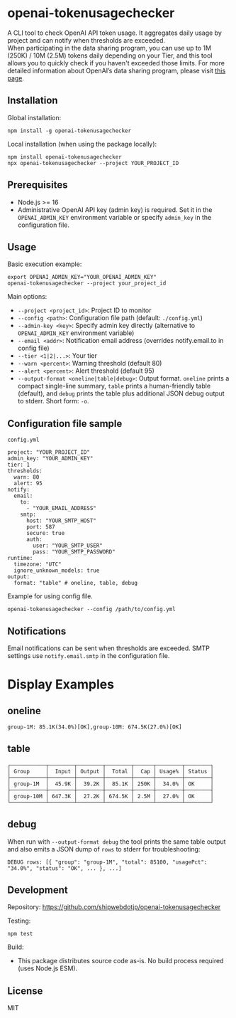 # openai-tokenusagechecker

A CLI tool to check OpenAI API token usage. It aggregates daily usage by project and can notify when thresholds are exceeded.  
When participating in the data sharing program, you can use up to 1M (250K) / 10M (2.5M) tokens daily depending on your Tier, and this tool allows you to quickly check if you haven't exceeded those limits.
For more detailed information about OpenAI’s data sharing program, please visit [this page](https://help.openai.com/en/articles/10306912-sharing-feedback-evaluation-and-fine-tuning-data-and-api-inputs-and-outputs-with-openai).

## Installation

Global installation:
```
npm install -g openai-tokenusagechecker
```

Local installation (when using the package locally):
```
npm install openai-tokenusagechecker
npx openai-tokenusagechecker --project YOUR_PROJECT_ID
```

## Prerequisites

- Node.js >= 16
- Administrative OpenAI API key (admin key) is required. Set it in the `OPENAI_ADMIN_KEY` environment variable or specify `admin_key` in the configuration file.

## Usage

Basic execution example:
```
export OPENAI_ADMIN_KEY="YOUR_OPENAI_ADMIN_KEY"
openai-tokenusagechecker --project your_project_id
```

Main options:
- `--project <project_id>`: Project ID to monitor
- `--config <path>`: Configuration file path (default: `./config.yml`)
- `--admin-key <key>`: Specify admin key directly (alternative to `OPENAI_ADMIN_KEY` environment variable)
- `--email <addr>`: Notification email address (overrides notify.email.to in config file)
- `--tier <1|2|...>`: Your tier
- `--warn <percent>`: Warning threshold (default 80)
- `--alert <percent>`: Alert threshold (default 95)
- `--output-format <oneline|table|debug>`: Output format. `oneline` prints a compact single-line summary, `table` prints a human-friendly table (default), and `debug` prints the table plus additional JSON debug output to stderr. Short form: `-o`.

## Configuration file sample
`config.yml`
```
project: "YOUR_PROJECT_ID"
admin_key: "YOUR_ADMIN_KEY"
tier: 1
thresholds:
  warn: 80
  alert: 95
notify:
  email:
    to:
      - "YOUR_EMAIL_ADDRESS"
    smtp:
      host: "YOUR_SMTP_HOST"
      port: 587
      secure: true
      auth:
        user: "YOUR_SMTP_USER"
        pass: "YOUR_SMTP_PASSWORD"
runtime:
  timezone: "UTC"
  ignore_unknown_models: true
output:
  format: "table" # oneline, table, debug
```
Example for using config file.
```
openai-tokenusagechecker --config /path/to/config.yml
```

## Notifications

Email notifications can be sent when thresholds are exceeded. SMTP settings use `notify.email.smtp` in the configuration file.

# Display Examples
## oneline
```
group-1M: 85.1K(34.0%)[OK],group-10M: 674.5K(27.0%)[OK]
```

## table
```
┌───────────┬────────┬────────┬────────┬──────┬────────┬────────┐
│ Group     │  Input │ Output │  Total │  Cap │ Usage% │ Status │
├───────────┼────────┼────────┼────────┼──────┼────────┼────────┤
│ group-1M  │  45.9K │  39.2K │  85.1K │ 250K │  34.0% │ OK     │
├───────────┼────────┼────────┼────────┼──────┼────────┼────────┤
│ group-10M │ 647.3K │  27.2K │ 674.5K │ 2.5M │  27.0% │ OK     │
└───────────┴────────┴────────┴────────┴──────┴────────┴────────┘
```

## debug
When run with `--output-format debug` the tool prints the same table output and also emits a JSON dump of `rows` to stderr for troubleshooting:
```
DEBUG rows: [{ "group": "group-1M", "total": 85100, "usagePct": "34.0%", "status": "OK", ... }, ...]
```

## Development

Repository: https://github.com/shipwebdotjp/openai-tokenusagechecker

Testing:
```
npm test
```

Build:
- This package distributes source code as-is. No build process required (uses Node.js ESM).

## License

MIT
